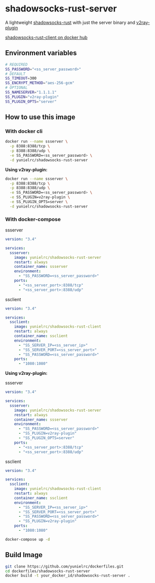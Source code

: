 # shadowsocks-rust-server

A lightweight [shadowsocks-rust](https://github.com/shadowsocks/shadowsocks-rust) with just the server binary and [v2ray-plugin](https://github.com/shadowsocks/v2ray-plugin)

[shadowsocks-rust-client on docker hub](https://hub.docker.com/r/yunielrc/shadowsocks-rust-client)

## Environment variables

```sh
# REQUIRED
SS_PASSWORD="<ss_server_password>"
# DEFAULT
SS_TIMEOUT=300
SS_ENCRYPT_METHOD="aes-256-gcm"
# OPTIONAL
SS_NAMESERVER="1.1.1.1"
SS_PLUGIN="v2ray-plugin"
SS_PLUGIN_OPTS="server"
```

## How to use this image

### With docker cli

```sh
docker run --name ssserver \
  -p 8388:8388/tcp \
  -p 8388:8388/udp \
  -e SS_PASSWORD=<ss_server_password> \
  -d yunielrc/shadowsocks-rust-server
```

**Using v2ray-plugin:**

```sh
docker run --name ssserver \
  -p 8388:8388/tcp \
  -p 8388:8388/udp \
  -e SS_PASSWORD=<ss_server_password> \
  -e SS_PLUGIN=v2ray-plugin \
  -e SS_PLUGIN_OPTS=server \
  -d yunielrc/shadowsocks-rust-server
```

### With docker-compose

ssserver

```yml
version: "3.4"

services:
  ssserver:
    image: yunielrc/shadowsocks-rust-server
    restart: always
    container_name: ssserver
    environment:
      - "SS_PASSWORD=<ss_server_password>"
    ports:
      - "<ss_server_port>:8388/tcp"
      - "<ss_server_port>:8388/udp"
```

ssclient

```yml
version: "3.4"

services:
  ssclient:
    image: yunielrc/shadowsocks-rust-client
    restart: always
    container_name: ssclient
    environment:
      - "SS_SERVER_IP=<ss_server_ip>"
      - "SS_SERVER_PORT=<ss_server_port>"
      - "SS_PASSWORD=<ss_server_password>"
    ports:
      - "1080:1080"
```

**Using v2ray-plugin:**

ssserver

```yml
version: "3.4"

services:
  ssserver:
    image: yunielrc/shadowsocks-rust-server
    restart: always
    container_name: ssserver
    environment:
      - "SS_PASSWORD=<ss_server_password>"
      - "SS_PLUGIN=v2ray-plugin"
      - "SS_PLUGIN_OPTS=server"
    ports:
      - "<ss_server_port>:8388/tcp"
      - "<ss_server_port>:8388/udp"
```

ssclient

```yml
version: "3.4"

services:
  ssclient:
    image: yunielrc/shadowsocks-rust-client
    restart: always
    container_name: ssclient
    environment:
      - "SS_SERVER_IP=<ss_server_ip>"
      - "SS_SERVER_PORT=<ss_server_port>"
      - "SS_PASSWORD=<ss_server_password>"
      - "SS_PLUGIN=v2ray-plugin"
    ports:
      - "1080:1080"
```

```sh
docker-compose up -d
```

## Build Image

```sh
git clone https://github.com/yunielrc/dockerfiles.git
cd dockerfiles/shadowsocks-rust-server
docker build -t your_docker_id/shadowsocks-rust-server .
```
